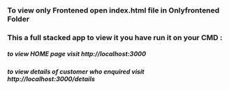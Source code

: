 

### To view only Frontened open index.html file in Onlyfrontened Folder 

### This a full stacked app to view it you have run it on your CMD :

#####  to view HOME page visit  http://localhost:3000
  
##### to view details of customer who enquired visit  http://localhost:3000/details
  
  
  
